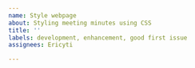 ```yaml
---
name: Style webpage
about: Styling meeting minutes using CSS
title: ''
labels: development, enhancement, good first issue
assignees: Ericyti

---
```



